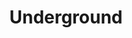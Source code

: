 ---
pid: RS507
title: Underground
location_transcription: Cobbs Creek Parkway
zipcode: '19082'
outside_phl: 'Upper Darby PA '
neighborhood: 
age: '34'
age_range: 30-39
instagram: 
image_file_name: RS_507.jpg
proposal_transcription: |-
  I want to build a billboard with this message, & install on the parkway across from the MOVE bombing location a 6200 Osage Ave:
  //Our Enemy has figured out how to keep you away from me. (personal cell phone here)//
topic: MOVE
topic_summary: '0'
type: Billboard
keywords_other: 
credit: Jermaine Ollivierre
image_labels: 
twitter: 
facebook: 
permalink: "/monuments/rs507/"
layout: item-page
---